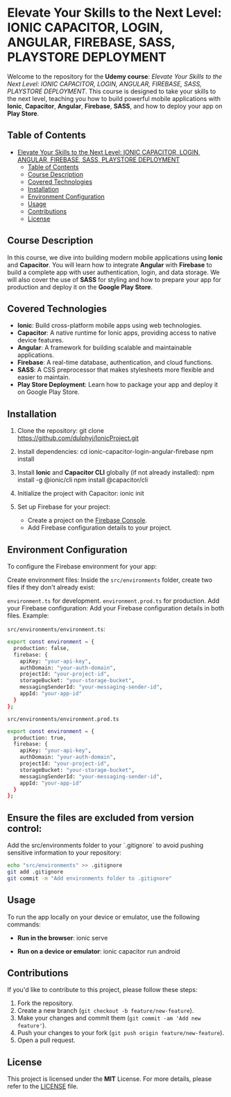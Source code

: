# Elevate Your Skills to the Next Level: IONIC CAPACITOR, LOGIN, ANGULAR, FIREBASE, SASS, PLAYSTORE DEPLOYMENT

Welcome to the repository for the **Udemy course**: *Elevate Your Skills to the Next Level: IONIC CAPACITOR, LOGIN, ANGULAR, FIREBASE, SASS, PLAYSTORE DEPLOYMENT*. This course is designed to take your skills to the next level, teaching you how to build powerful mobile applications with **Ionic**, **Capacitor**, **Angular**, **Firebase**, **SASS**, and how to deploy your app on **Play Store**.

## Table of Contents
- [Elevate Your Skills to the Next Level: IONIC CAPACITOR, LOGIN, ANGULAR, FIREBASE, SASS, PLAYSTORE DEPLOYMENT](#elevate-your-skills-to-the-next-level-ionic-capacitor-login-angular-firebase-sass-playstore-deployment)
  - [Table of Contents](#table-of-contents)
  - [Course Description](#course-description)
  - [Covered Technologies](#covered-technologies)
  - [Installation](#installation)
  - [Environment Configuration](#environment-configuration)
  - [Usage](#usage)
  - [Contributions](#contributions)
  - [License](#license)

## Course Description
In this course, we dive into building modern mobile applications using **Ionic** and **Capacitor**. You will learn how to integrate **Angular** with **Firebase** to build a complete app with user authentication, login, and data storage. We will also cover the use of **SASS** for styling and how to prepare your app for production and deploy it on the **Google Play Store**.

## Covered Technologies
- **Ionic**: Build cross-platform mobile apps using web technologies.
- **Capacitor**: A native runtime for Ionic apps, providing access to native device features.
- **Angular**: A framework for building scalable and maintainable applications.
- **Firebase**: A real-time database, authentication, and cloud functions.
- **SASS**: A CSS preprocessor that makes stylesheets more flexible and easier to maintain.
- **Play Store Deployment**: Learn how to package your app and deploy it on Google Play Store.

## Installation
1. Clone the repository:
   git clone https://github.com/dulphyj/IonicProject.git

2. Install dependencies:
   cd ionic-capacitor-login-angular-firebase
   npm install

3. Install **Ionic** and **Capacitor CLI** globally (if not already installed):
   npm install -g @ionic/cli
   npm install @capacitor/cli

4. Initialize the project with Capacitor:
   ionic init

5. Set up Firebase for your project:
   - Create a project on the [Firebase Console](https://console.firebase.google.com/).
   - Add Firebase configuration details to your project.

## Environment Configuration
To configure the Firebase environment for your app:

Create environment files: Inside the `src/environments` folder, create two files if they don't already exist:

`environment.ts` for development.
`environment.prod.ts` for production.
Add your Firebase configuration: Add your Firebase configuration details in both files. Example:

`src/environments/environment.ts`:

```bash
export const environment = {
  production: false,
  firebase: {
    apiKey: "your-api-key",
    authDomain: "your-auth-domain",
    projectId: "your-project-id",
    storageBucket: "your-storage-bucket",
    messagingSenderId: "your-messaging-sender-id",
    appId: "your-app-id"
  }
};
```
`src/environments/environment.prod.ts`

```bash
export const environment = {
  production: true,
  firebase: {
    apiKey: "your-api-key",
    authDomain: "your-auth-domain",
    projectId: "your-project-id",
    storageBucket: "your-storage-bucket",
    messagingSenderId: "your-messaging-sender-id",
    appId: "your-app-id"
  }
};

```	

## Ensure the files are excluded from version control: 
Add the src/environments folder to your ´.gitignore´ to avoid pushing sensitive information to your repository:
```bash
echo "src/environments" >> .gitignore
git add .gitignore
git commit -m "Add environments folder to .gitignore"
```

## Usage
To run the app locally on your device or emulator, use the following commands:

- **Run in the browser**:
  ionic serve

- **Run on a device or emulator**:
  ionic capacitor run android

## Contributions
If you'd like to contribute to this project, please follow these steps:
1. Fork the repository.
2. Create a new branch (`git checkout -b feature/new-feature`).
3. Make your changes and commit them (`git commit -am 'Add new feature'`).
4. Push your changes to your fork (`git push origin feature/new-feature`).
5. Open a pull request.

## License
This project is licensed under the **MIT** License. For more details, please refer to the [LICENSE](LICENSE) file.
